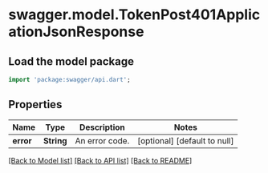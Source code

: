 # swagger.model.TokenPost401ApplicationJsonResponse

## Load the model package
```dart
import 'package:swagger/api.dart';
```

## Properties
Name | Type | Description | Notes
------------ | ------------- | ------------- | -------------
**error** | **String** | An error code. | [optional] [default to null]

[[Back to Model list]](../README.md#documentation-for-models) [[Back to API list]](../README.md#documentation-for-api-endpoints) [[Back to README]](../README.md)

